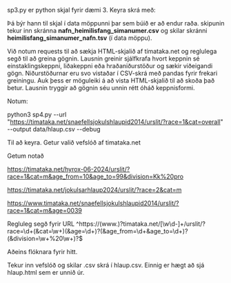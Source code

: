 sp3.py er python skjal fyrir dæmi 3.
Keyra skrá með:

Þá býr hann til skjal í data möppunni þar sem búið er að endur raða. skipunin tekur inn skránna **nafn_heimilisfang_simanumer.csv** og skilar skránni **heimilisfang_simanumer_nafn.tsv** (í data möppu).


Við notum requests til að sækja HTML-skjalið af tímataka.net og reglulega segð til að greina gögnin. Lausnin greinir sjálfkrafa hvort keppnin sé einstaklingskeppni, liðakeppni eða hraðaniðurstöður og sækir viðeigandi gögn. Niðurstöðurnar eru svo vistaðar í CSV-skrá með pandas fyrir frekari greiningu. Auk þess er möguleiki á að vista HTML-skjalið til að skoða það betur. Lausnin tryggir að gögnin séu unnin rétt óháð keppnisformi.

Notum:

 python3 sp4.py --url "https://timataka.net/snaefellsjokulshlaupid2014/urslit/?race=1&cat=overall" --output data/hlaup.csv --debug

 Til að keyra. Getur valið vefslóð af timataka.net

 Getum notað 

 https://timataka.net/hyrox-06-2024/urslit/?race=1&cat=m&age_from=10&age_to=99&division=Kk%20pro

 https://timataka.net/jokulsarhlaup2024/urslit/?race=2&cat=m

 https://www.timataka.net/snaefellsjokulshlaupid2014/urslit/?race=1&cat=m&age=0039

Regluleg segð fyrir URL
 ^https:\/\/(www\.)?timataka\.net\/[\w\d-]+\/urslit\/\?race=\d+(&cat=\w+)(\&age\=\d+)?(&age_from=\d+&age_to=\d+)?(&division=\w+%20\w+)?$

 Aðeins flóknara fyrir hitt.

 Tekur inn vefslóð og skilar .csv skrá í hlaup.csv. Einnig er hægt að sjá hlaup.html sem er unnið úr.
